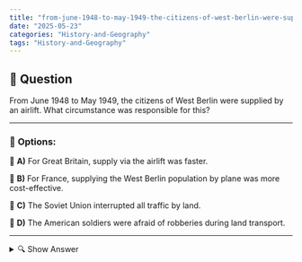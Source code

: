 ```yaml
---
title: "from-june-1948-to-may-1949-the-citizens-of-west-berlin-were-supplied-by-an-airlift-what-circumstance"
date: "2025-05-23"
categories: "History-and-Geography"
tags: "History-and-Geography"
---
```


## 📌 **Question**

From June 1948 to May 1949, the citizens of West Berlin were supplied by an airlift. What circumstance was responsible for this?



---

### 📝 **Options:**

🔘 **A)** For Great Britain, supply via the airlift was faster.

🔘 **B)** For France, supplying the West Berlin population by plane was more cost-effective.

🔘 **C)** The Soviet Union interrupted all traffic by land.

🔘 **D)** The American soldiers were afraid of robberies during land transport.

---

<details>
  <summary>🔍 Show Answer</summary>

  <p>
💡  <b>Correct Answer:</b>  c
  </p>
  <p>
    📖<b>Explanation:</b>
    
  </p>
</details>
